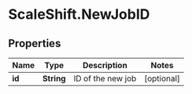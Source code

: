 # ScaleShift.NewJobID

## Properties
Name | Type | Description | Notes
------------ | ------------- | ------------- | -------------
**id** | **String** | ID of the new job | [optional] 



